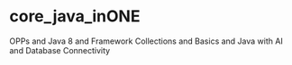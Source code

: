 # core_java_inONE
OPPs and Java 8 and Framework Collections and Basics and Java with AI and Database Connectivity
